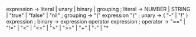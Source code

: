 expression → literal
 | unary
 | binary
 | grouping ;
literal → NUMBER | STRING | "true" | "false" | "nil" ;
grouping → "(" expression ")" ;
unary → ( "-" | "!" ) expression ;
binary → expression operator expression ;
operator → "==" | "!=" | "<" | "<=" | ">" | ">="
 | "+" | "-" | "*